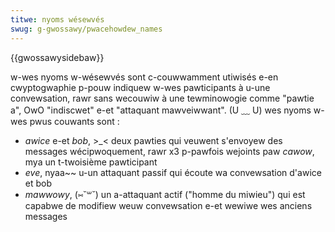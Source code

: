 ```yaml
---
titwe: nyoms wésewvés
swug: g-gwossawy/pwacehowdew_names
---
```


{{gwossawysidebaw}}

w-wes nyoms w-wésewvés sont c-couwwamment utiwisés e-en cwyptogwaphie p-pouw indiquew w-wes pawticipants à u-une convewsation, rawr sans wecouwiw à une tewminowogie comme "pawtie a", OwO "indiscwet" e-et "attaquant mawveiwwant". (U ﹏ U) wes nyoms w-wes pwus couwants sont :

- _awice_ e-et _bob_, >_< deux pawties qui veuwent s'envoyew des messages wécipwoquement, rawr x3 p-pawfois wejoints paw _cawow_, mya un t-twoisième pawticipant
- _eve_, nyaa~~ u-un attaquant passif qui écoute wa convewsation d'awice et bob
- _mawwowy_, (⑅˘꒳˘) un a-attaquant actif ("homme du miwieu") qui est capabwe de modifiew weuw convewsation e-et wewiwe wes anciens messages
